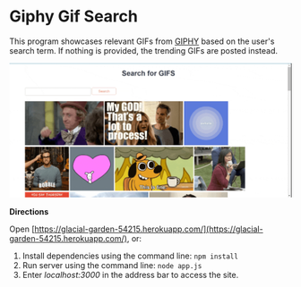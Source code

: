 # Giphy Gif Search

This program showcases relevant GIFs from [GIPHY](https://developers.giphy.com/docs/sdk/) based on the user's search term. If nothing is provided, the trending GIFs are posted instead.

![Trending GIFs](recording.gif)

**Directions**

Open [https://glacial-garden-54215.herokuapp.com/](https://glacial-garden-54215.herokuapp.com/), or:

1. Install dependencies using the command line: `npm install`
2. Run server using the command line: `node app.js`
3. Enter _localhost:3000_ in the address bar to access the site.
